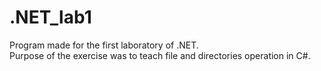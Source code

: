 # .NET_lab1
 Program made for the first laboratory of .NET. <br>
 Purpose of the exercise was to teach file and directories operation in C#.
